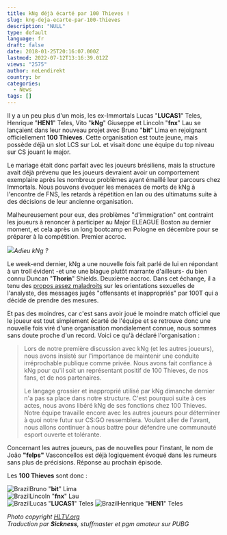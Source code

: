 ```yaml
---
title: kNg déjà écarté par 100 Thieves !
slug: kng-deja-ecarte-par-100-thieves
description: "NULL"
type: default
language: fr
draft: false
date: 2018-01-25T20:16:07.000Z
lastmod: 2022-07-12T13:16:39.012Z
views: "2575"
author: neLendirekt
country: br
categories:
  - News
tags: []
---
```

Il y a un peu plus d'un mois, les ex-Immortals Lucas "**LUCAS1**" Teles, Henrique "**HEN1**" Teles, Vito "**kNg**" Giuseppe et Lincoln "**fnx**" Lau se lançaient dans leur nouveau projet avec Bruno "**bit**" Lima en rejoignant officiellement **100 Thieves**. Cette organisation est toute jeune, mais possède déjà un slot LCS sur LoL et visait donc une équipe du top niveau sur CS jouant le major.

Le mariage était donc parfait avec les joueurs brésiliens, mais la structure avait déjà prévenu que les joueurs devraient avoir un comportement exemplaire après les nombreux problèmes ayant émaillé leur parcours chez Immortals. Nous pouvons évoquer les menaces de morts de kNg à l'encontre de FNS, les retards à répétition en lan ou des ultimatums suite à des décisions de leur ancienne organisation.

Malheureusement pour eux, des problèmes "d'immigration" ont contraint les joueurs à renoncer à participer au Major ELEAGUE Boston au dernier moment, et cela après un long bootcamp en Pologne en décembre pour se préparer à la compétition. Premier accroc.

![](/images/articles/5a6a36204d07a/images/iJLnOAtANEUOtb50V7ZtlNaMcVQEsacmbQdCQsks.jpeg)_Adieu kNg ?_

Le week-end dernier, kNg a une nouvelle fois fait parlé de lui en répondant à un troll évident -et une une blague plutôt marrante d'ailleurs- du bien connu Duncan "**Thorin**" Shields. Deuxième accroc. Dans cet échange, il a tenu des [propos assez maladroits](https://twitter.com/kngvito/status/955132299464626178) sur les orientations sexuelles de l'analyste, des messages jugés "offensants et inappropriés" par 100T qui a décidé de prendre des mesures. 

Et pas des moindres, car c'est sans avoir joué le moindre match officiel que le joueur est tout simplement écarté de l'équipe et se retrouve donc une nouvelle fois viré d'une organisation mondialement connue, nous sommes sans doute proche d'un record. Voici ce qu'à déclaré l'organisation :

> Lors de notre première discussion avec kNg (et les autres joueurs), nous avons insisté sur l'importance de maintenir une conduite irréprochable publique comme privée. Nous avons fait confiance à kNg pour qu'il soit un représentant positif de 100 Thieves, de nos fans, et de nos partenaires.  
>  
> Le langage grossier et inapproprié utilisé par kNg dimanche dernier n'a pas sa place dans notre structure. C'est pourquoi suite à ces actes, nous avons libéré kNg de ses fonctions chez 100 Thieves. Notre équipe travaille encore avec les autres joueurs pour déterminer à quoi notre futur sur CS:GO ressemblera. Voulant aller de l'avant, nous allons continuer à nous battre pour défendre une communauté esport ouverte et tolérante.

Concernant les autres joueurs, pas de nouvelles pour l'instant, le nom de João **"felps"** Vasconcellos est déjà logiquement évoqué dans les rumeurs sans plus de précisions. Réponse au prochain épisode.

Les **100 Thieves** sont donc : 

![Brazil](/images/countries/br.svg)⁠Bruno "**bit**" Lima  
![Brazil](/images/countries/br.svg)⁠Lincoln "**fnx**" Lau  
![Brazil](/images/countries/br.svg)⁠Lucas "**LUCAS1**" Teles ![Brazil](/images/countries/br.svg)⁠Henrique "**HEN1**" Teles 

_Photo copyright [HLTV.org](https://HLTV.org)_  
_Traduction par **Sickness**, stuffmaster et pgm amateur sur PUBG_
